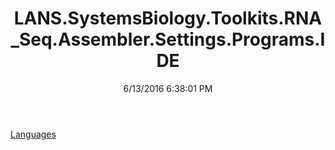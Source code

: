 ﻿---
title: LANS.SystemsBiology.Toolkits.RNA_Seq.Assembler.Settings.Programs.IDE
date: 6/13/2016 6:38:01 PM
---

[Languages](T-LANS.SystemsBiology.Toolkits.RNA_Seq.Assembler.Settings.Programs.IDE.Languages.html)
